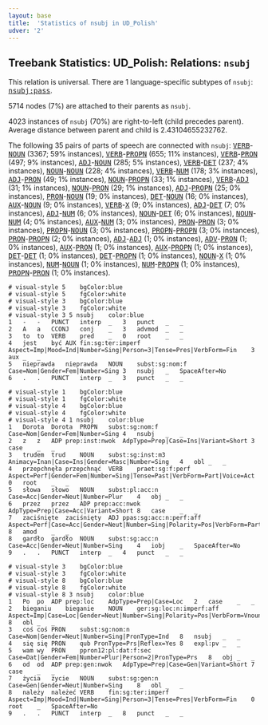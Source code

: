 ```yaml
---
layout: base
title:  'Statistics of nsubj in UD_Polish'
udver: '2'
---
```


## Treebank Statistics: UD_Polish: Relations: `nsubj`

This relation is universal.
There are 1 language-specific subtypes of `nsubj`: <tt><a href="pl-dep-nsubj-pass.html">nsubj:pass</a></tt>.

5714 nodes (7%) are attached to their parents as `nsubj`.

4023 instances of `nsubj` (70%) are right-to-left (child precedes parent).
Average distance between parent and child is 2.43104655232762.

The following 35 pairs of parts of speech are connected with `nsubj`: <tt><a href="pl-pos-VERB.html">VERB</a></tt>-<tt><a href="pl-pos-NOUN.html">NOUN</a></tt> (3367; 59% instances), <tt><a href="pl-pos-VERB.html">VERB</a></tt>-<tt><a href="pl-pos-PROPN.html">PROPN</a></tt> (655; 11% instances), <tt><a href="pl-pos-VERB.html">VERB</a></tt>-<tt><a href="pl-pos-PRON.html">PRON</a></tt> (497; 9% instances), <tt><a href="pl-pos-ADJ.html">ADJ</a></tt>-<tt><a href="pl-pos-NOUN.html">NOUN</a></tt> (285; 5% instances), <tt><a href="pl-pos-VERB.html">VERB</a></tt>-<tt><a href="pl-pos-DET.html">DET</a></tt> (237; 4% instances), <tt><a href="pl-pos-NOUN.html">NOUN</a></tt>-<tt><a href="pl-pos-NOUN.html">NOUN</a></tt> (228; 4% instances), <tt><a href="pl-pos-VERB.html">VERB</a></tt>-<tt><a href="pl-pos-NUM.html">NUM</a></tt> (178; 3% instances), <tt><a href="pl-pos-ADJ.html">ADJ</a></tt>-<tt><a href="pl-pos-PRON.html">PRON</a></tt> (49; 1% instances), <tt><a href="pl-pos-NOUN.html">NOUN</a></tt>-<tt><a href="pl-pos-PROPN.html">PROPN</a></tt> (33; 1% instances), <tt><a href="pl-pos-VERB.html">VERB</a></tt>-<tt><a href="pl-pos-ADJ.html">ADJ</a></tt> (31; 1% instances), <tt><a href="pl-pos-NOUN.html">NOUN</a></tt>-<tt><a href="pl-pos-PRON.html">PRON</a></tt> (29; 1% instances), <tt><a href="pl-pos-ADJ.html">ADJ</a></tt>-<tt><a href="pl-pos-PROPN.html">PROPN</a></tt> (25; 0% instances), <tt><a href="pl-pos-PRON.html">PRON</a></tt>-<tt><a href="pl-pos-NOUN.html">NOUN</a></tt> (19; 0% instances), <tt><a href="pl-pos-DET.html">DET</a></tt>-<tt><a href="pl-pos-NOUN.html">NOUN</a></tt> (16; 0% instances), <tt><a href="pl-pos-AUX.html">AUX</a></tt>-<tt><a href="pl-pos-NOUN.html">NOUN</a></tt> (9; 0% instances), <tt><a href="pl-pos-VERB.html">VERB</a></tt>-<tt><a href="pl-pos-X.html">X</a></tt> (9; 0% instances), <tt><a href="pl-pos-ADJ.html">ADJ</a></tt>-<tt><a href="pl-pos-DET.html">DET</a></tt> (7; 0% instances), <tt><a href="pl-pos-ADJ.html">ADJ</a></tt>-<tt><a href="pl-pos-NUM.html">NUM</a></tt> (6; 0% instances), <tt><a href="pl-pos-NOUN.html">NOUN</a></tt>-<tt><a href="pl-pos-DET.html">DET</a></tt> (6; 0% instances), <tt><a href="pl-pos-NOUN.html">NOUN</a></tt>-<tt><a href="pl-pos-NUM.html">NUM</a></tt> (4; 0% instances), <tt><a href="pl-pos-AUX.html">AUX</a></tt>-<tt><a href="pl-pos-NUM.html">NUM</a></tt> (3; 0% instances), <tt><a href="pl-pos-PRON.html">PRON</a></tt>-<tt><a href="pl-pos-PRON.html">PRON</a></tt> (3; 0% instances), <tt><a href="pl-pos-PROPN.html">PROPN</a></tt>-<tt><a href="pl-pos-NOUN.html">NOUN</a></tt> (3; 0% instances), <tt><a href="pl-pos-PROPN.html">PROPN</a></tt>-<tt><a href="pl-pos-PROPN.html">PROPN</a></tt> (3; 0% instances), <tt><a href="pl-pos-PRON.html">PRON</a></tt>-<tt><a href="pl-pos-PROPN.html">PROPN</a></tt> (2; 0% instances), <tt><a href="pl-pos-ADJ.html">ADJ</a></tt>-<tt><a href="pl-pos-ADJ.html">ADJ</a></tt> (1; 0% instances), <tt><a href="pl-pos-ADV.html">ADV</a></tt>-<tt><a href="pl-pos-PRON.html">PRON</a></tt> (1; 0% instances), <tt><a href="pl-pos-AUX.html">AUX</a></tt>-<tt><a href="pl-pos-PRON.html">PRON</a></tt> (1; 0% instances), <tt><a href="pl-pos-AUX.html">AUX</a></tt>-<tt><a href="pl-pos-PROPN.html">PROPN</a></tt> (1; 0% instances), <tt><a href="pl-pos-DET.html">DET</a></tt>-<tt><a href="pl-pos-DET.html">DET</a></tt> (1; 0% instances), <tt><a href="pl-pos-DET.html">DET</a></tt>-<tt><a href="pl-pos-PROPN.html">PROPN</a></tt> (1; 0% instances), <tt><a href="pl-pos-NOUN.html">NOUN</a></tt>-<tt><a href="pl-pos-X.html">X</a></tt> (1; 0% instances), <tt><a href="pl-pos-NUM.html">NUM</a></tt>-<tt><a href="pl-pos-NOUN.html">NOUN</a></tt> (1; 0% instances), <tt><a href="pl-pos-NUM.html">NUM</a></tt>-<tt><a href="pl-pos-PROPN.html">PROPN</a></tt> (1; 0% instances), <tt><a href="pl-pos-PROPN.html">PROPN</a></tt>-<tt><a href="pl-pos-PRON.html">PRON</a></tt> (1; 0% instances).


~~~ conllu
# visual-style 5	bgColor:blue
# visual-style 5	fgColor:white
# visual-style 3	bgColor:blue
# visual-style 3	fgColor:white
# visual-style 3 5 nsubj	color:blue
1	-	-	PUNCT	interp	_	3	punct	_	_
2	A	a	CCONJ	conj	_	3	advmod	_	_
3	to	to	VERB	pred	_	0	root	_	_
4	jest	być	AUX	fin:sg:ter:imperf	Aspect=Imp|Mood=Ind|Number=Sing|Person=3|Tense=Pres|VerbForm=Fin	3	aux	_	_
5	nieprawda	nieprawda	NOUN	subst:sg:nom:f	Case=Nom|Gender=Fem|Number=Sing	3	nsubj	_	SpaceAfter=No
6	.	.	PUNCT	interp	_	3	punct	_	_

~~~


~~~ conllu
# visual-style 1	bgColor:blue
# visual-style 1	fgColor:white
# visual-style 4	bgColor:blue
# visual-style 4	fgColor:white
# visual-style 4 1 nsubj	color:blue
1	Dorota	Dorota	PROPN	subst:sg:nom:f	Case=Nom|Gender=Fem|Number=Sing	4	nsubj	_	_
2	z	z	ADP	prep:inst:nwok	AdpType=Prep|Case=Ins|Variant=Short	3	case	_	_
3	trudem	trud	NOUN	subst:sg:inst:m3	Animacy=Inan|Case=Ins|Gender=Masc|Number=Sing	4	obl	_	_
4	przepchnęła	przepchnąć	VERB	praet:sg:f:perf	Aspect=Perf|Gender=Fem|Number=Sing|Tense=Past|VerbForm=Part|Voice=Act	0	root	_	_
5	słowa	słowo	NOUN	subst:pl:acc:n	Case=Acc|Gender=Neut|Number=Plur	4	obj	_	_
6	przez	przez	ADP	prep:acc:nwok	AdpType=Prep|Case=Acc|Variant=Short	8	case	_	_
7	zaciśnięte	zaciśnięty	ADJ	ppas:sg:acc:n:perf:aff	Aspect=Perf|Case=Acc|Gender=Neut|Number=Sing|Polarity=Pos|VerbForm=Part|Voice=Pass	8	amod	_	_
8	gardło	gardło	NOUN	subst:sg:acc:n	Case=Acc|Gender=Neut|Number=Sing	4	iobj	_	SpaceAfter=No
9	.	.	PUNCT	interp	_	4	punct	_	_

~~~


~~~ conllu
# visual-style 3	bgColor:blue
# visual-style 3	fgColor:white
# visual-style 8	bgColor:blue
# visual-style 8	fgColor:white
# visual-style 8 3 nsubj	color:blue
1	Po	po	ADP	prep:loc	AdpType=Prep|Case=Loc	2	case	_	_
2	bieganiu	bieganie	NOUN	ger:sg:loc:n:imperf:aff	Aspect=Imp|Case=Loc|Gender=Neut|Number=Sing|Polarity=Pos|VerbForm=Vnoun	8	obl	_	_
3	coś	coś	PRON	subst:sg:nom:n	Case=Nom|Gender=Neut|Number=Sing|PronType=Ind	8	nsubj	_	_
4	się	się	PRON	qub	PronType=Prs|Reflex=Yes	8	expl:pv	_	_
5	wam	wy	PRON	ppron12:pl:dat:f:sec	Case=Dat|Gender=Fem|Number=Plur|Person=2|PronType=Prs	8	obj	_	_
6	od	od	ADP	prep:gen:nwok	AdpType=Prep|Case=Gen|Variant=Short	7	case	_	_
7	życia	życie	NOUN	subst:sg:gen:n	Case=Gen|Gender=Neut|Number=Sing	8	obl	_	_
8	należy	należeć	VERB	fin:sg:ter:imperf	Aspect=Imp|Mood=Ind|Number=Sing|Person=3|Tense=Pres|VerbForm=Fin	0	root	_	SpaceAfter=No
9	.	.	PUNCT	interp	_	8	punct	_	_

~~~


